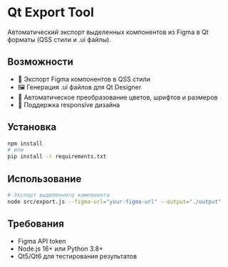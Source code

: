 # Qt Export Tool

Автоматический экспорт выделенных компонентов из Figma в Qt форматы (QSS стили и .ui файлы).

## Возможности

- 🎨 Экспорт Figma компонентов в QSS стили
- 🖼️ Генерация .ui файлов для Qt Designer
- 🔄 Автоматическое преобразование цветов, шрифтов и размеров
- 📱 Поддержка responsive дизайна

## Установка

```bash
npm install
# или
pip install -r requirements.txt
```

## Использование

```bash
# Экспорт выделенного компонента
node src/export.js --figma-url="your-figma-url" --output="./output"
```

## Требования

- Figma API token
- Node.js 16+ или Python 3.8+
- Qt5/Qt6 для тестирования результатов
